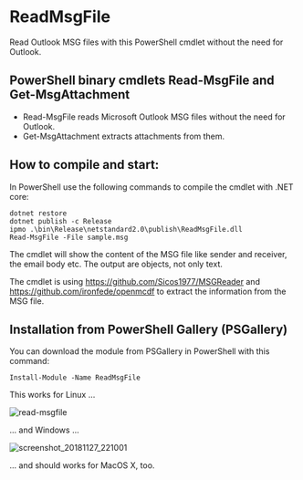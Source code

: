 # ReadMsgFile

Read Outlook MSG files with this PowerShell cmdlet without the need for Outlook.


PowerShell binary cmdlets Read-MsgFile and Get-MsgAttachment
------------------------------------------------------------

* Read-MsgFile reads Microsoft Outlook MSG files without the need for Outlook.
* Get-MsgAttachment extracts attachments from them.


How to compile and start:
-------------------------

In PowerShell use the following commands to compile the cmdlet with .NET core:

```
dotnet restore
dotnet publish -c Release
ipmo .\bin\Release\netstandard2.0\publish\ReadMsgFile.dll
Read-MsgFile -File sample.msg 
```

The cmdlet will show the content of the MSG file like sender and receiver, the email body etc. The output are objects, not only text.

The cmdlet is using https://github.com/Sicos1977/MSGReader and https://github.com/ironfede/openmcdf to extract the information from the MSG file. 

Installation from PowerShell Gallery (PSGallery)
------------------------------------------------

You can download the module from PSGallery in PowerShell with this command:

```Install-Module -Name ReadMsgFile```

This works for Linux ...

![read-msgfile](https://user-images.githubusercontent.com/3180008/49112709-c68c5500-f293-11e8-839e-26b8df7b1248.png)

... and Windows ...

![screenshot_20181127_221001](https://user-images.githubusercontent.com/3180008/49111855-9a6fd480-f291-11e8-8899-b2b0ef9a53da.png)

... and should works for MacOS X, too.
